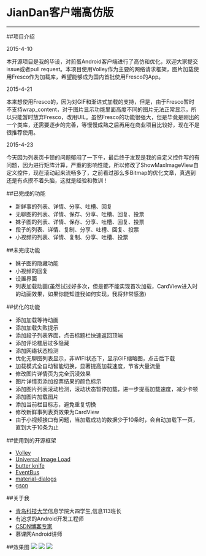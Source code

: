 # JianDan客户端高仿版
---

##项目介绍

2015-4-10

本开源项目是我的毕设，对煎蛋Android客户端进行了高仿和优化，欢迎大家提交issue或者pull request。本项目使用Volley作为主要的网络请求框架，图片加载使用Fresco作为加载库，希望能够成为国内首批使用Fresco的App。

2015-4-21

本来想使用Fresco的，因为对GIF和渐进式加载的支持，但是，由于Fresco暂时不支持wrap_content，对于图片显示功能里面高度不同的图片无法正常显示，所以只能暂时放弃Fresco，改用UIL。虽然Fresco的功能很强大，但是毕竟是刚出的一个类库，还需要逐步的完善，等慢慢成熟之后再用在商业项目比较好，现在不是很推荐使用。

2015-4-23

今天因为列表页卡顿的问题郁闷了一下午，最后终于发现是我的自定义控件写的有问题，因为进行矩阵计算，严重的影响性能，所以修改了ShowMaxImageView自定义控件，现在滚动起来流畅多了，之前看过那么多Bitmap的优化文章，真遇到还是有点摸不着头脑，这就是经验和教训！

##已完成的功能
- 新鲜事的列表、详情、分享、吐槽、回复
- 无聊图的列表、详情、保存、分享、吐槽、回复、投票
- 妹子图的列表、详情、保存、分享、吐槽、回复、投票
- 段子的列表、详情、复制、分享、吐槽、回复、投票
- 小视频的列表、详情、复制、分享、吐槽、投票

##未完成功能
- 妹子图的隐藏功能
- 小视频的回复
- 设置界面
- 列表加载动画(虽然试过好多次，但是都不能实现首次加载，CardView进入时的动画效果，如果你能知道我如何实现，我将非常感激)


##优化的功能
- 添加加载等待动画
- 添加加载失败提示
- 添加段子列表界面，点击标题栏快速返回顶端
- 添加评论楼层过多隐藏
- 添加网络状态检测
- 优化无聊图列表显示，非WIFI状态下，显示GIF缩略图，点击后下载
- 加载模式全自动智能切换，显著提高加载速度，节省大量流量
- 修改图片详情页为完全沉浸效果
- 图片详情页添加投票结果的颜色标示
- 添加图片列表滚动检测，滚动状态暂停加载，进一步提高加载速度，减少卡顿
- 添加图片加载图片
- 添加当前栏目标志，避免重复切换
- 修改新鲜事列表页效果为CardView
- 由于小视频接口有问题，当加载成功的数据少于10条时，会自动加载下一页，直到大于10条为止

##使用到的开源框架
- [Volley](https://android.googlesource.com/platform/frameworks/volley)
- [Universal Image Load](https://github.com/nostra13/Android-Universal-Image-Loader)
- [butter knife](https://github.com/JakeWharton/butterknife)
- [EventBus](https://github.com/greenrobot/EventBus)
- [material-dialogs](https://github.com/afollestad/material-dialogs)
- [gson](https://code.google.com/p/google-gson/)

##关于我
- [青岛科技大学](http://www.qust.edu.cn/)信息学院大四学生,信息113班长
- 有追求的Android开发工程师
- [CSDN博客专家](http://blog.csdn.net/zhaokaiqiang1992)
- 慕课网Android讲师

##效果图
![](http://i2.tietuku.com/3644113fbf848270.png)
![](http://i2.tietuku.com/cc0a2867534418e8.png)
![](http://i2.tietuku.com/e40e1f58d310977c.png)
